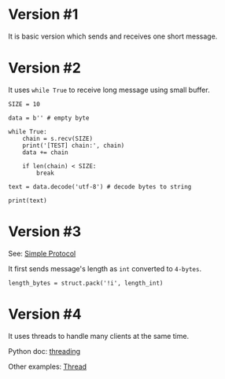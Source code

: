 # Version #1

It is basic version which sends and receives one short message.

# Version #2 

It uses `while True` to receive long message using small buffer.

    SIZE = 10
    
    data = b'' # empty byte 

    while True:
        chain = s.recv(SIZE)
        print('[TEST] chain:', chain)
        data += chain

        if len(chain) < SIZE:
            break

    text = data.decode('utf-8') # decode bytes to string

    print(text)

# Version #3

See: [Simple Protocol](../simple-protocol)

It first sends message's length as `int` converted to `4-bytes`. 

    length_bytes = struct.pack('!i', length_int)

# Version #4

It uses threads to handle many clients at the same time.

Python doc: [threading](https://docs.python.org/3/library/threading.html)

Other examples: [Thread](../thread)


